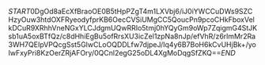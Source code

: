 $START$0DgOd8aEcXfBraoOE0B5tHpPZgT4m1LXVbj6/iJ0iYWCCuDWs9SZCHzyOuw3htdOXFRyeodyfprKB6OecCVSiUMgCC5QoucPn9pcoCHkFboxVelkDCuR9XRhhVneNGxYLCJdgmUQwRRIo5tmj0hYQyGm9oWp7ZqigmG4StJKsb1uA5oxBTfQz/c8dHhiEgBu5ofRrsXU3icZel1zpNa8nJp/efVhR/z6rlmMr2Ra3WH7QEIpVPQcgSst5GlwCLoOQDDLfw7djpeJ/Iq4y6B7BoH6kCvUHjBk+/yoIwFxyPri8KzOerZRjAFOry/0QCnl2egG25oDL4XgMoDqgSfZKQ==$END$